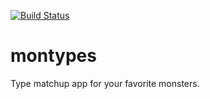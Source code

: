 [![Build Status](https://app.bitrise.io/app/613a25b2afe16ea4/status.svg?token=Ou0s4jrxoYJhuQdwMmPLWw&branch=master)](https://app.bitrise.io/app/613a25b2afe16ea4)

# montypes
Type matchup app for your favorite monsters.
